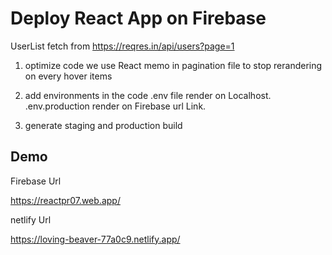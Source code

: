 # Deploy React App on Firebase

UserList fetch from https://reqres.in/api/users?page=1

1. optimize code
   we use React memo in pagination file to stop rerandering on every hover items

2. add environments in the code
   .env file render on Localhost.
   .env.production render on Firebase url Link.

3. generate staging and production build

## Demo

Firebase Url

https://reactpr07.web.app/

netlify Url

https://loving-beaver-77a0c9.netlify.app/
